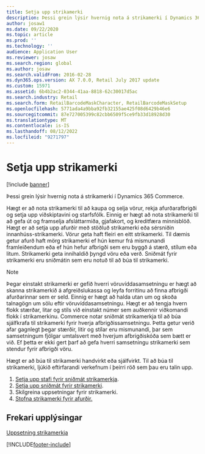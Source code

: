 ```yaml
---
title: Setja upp strikamerki
description: Þessi grein lýsir hvernig nota á strikamerki í Dynamics 365 Commerce.
author: josaw1
ms.date: 09/22/2020
ms.topic: article
ms.prod: ''
ms.technology: ''
audience: Application User
ms.reviewer: josaw
ms.search.region: global
ms.author: josaw
ms.search.validFrom: 2016-02-28
ms.dyn365.ops.version: AX 7.0.0, Retail July 2017 update
ms.custom: 15971
ms.assetid: 6b4b2ac2-0344-41aa-8818-62c30017d5ac
ms.search.industry: Retail
ms.search.form: RetailBarcodeMaskCharacter, RetailBarcodeMaskSetup
ms.openlocfilehash: 5771ada4a9bba92fb32155ae425f08d6429b46e6
ms.sourcegitcommit: 87e727005399c82cbb6509f5ce9fb33d18928d30
ms.translationtype: MT
ms.contentlocale: is-IS
ms.lasthandoff: 08/12/2022
ms.locfileid: "9271797"
---
```

# <a name="set-up-bar-codes"></a>Setja upp strikamerki

[!include [banner](includes/banner.md)]

Þessi grein lýsir hvernig nota á strikamerki í Dynamics 365 Commerce.

Hægt er að nota strikamerki til að kaupa og selja vörur, rekja afurðarafbrigði og setja upp viðskiptavini og starfsfólk. Einnig er hægt að nota strikamerki til að gefa út og framselja afsláttarmiða, gjafakort, og kreditfæra minnisblöð. Hægt er að setja upp afurðir með stöðluð strikamerki eða sérsniðin innanhúss-strikamerki. Vörur geta haft fleiri en eitt strikamerki. Til dæmis getur afurð haft mörg strikamerki ef hún kemur frá mismunandi framleiðendum eða ef hún hefur afbrigði sem eru byggð á stærð, stílum eða litum. Strikamerki geta innihaldið þyngd vöru eða verð. Sniðmát fyrir strikamerki eru sniðmátin sem eru notuð til að búa til strikamerki.

> [!NOTE]
> Þegar einstakt strikamerki er gefið hverri vöruvíddasamsetningu er hægt að skanna strikamerkið á afgreiðslukassa og leyfa forritinu að finna afbrigði afurðarinnar sem er seld. Einnig er hægt að halda utan um og skoða talnagögn um sölu eftir vöruvíddasamsetningu. Hægt er að tengja hvern flokk stærðar, litar og stíls við einstakt númer sem auðkennir viðkomandi flokk í strikamerkinu. Commerce notar sniðmát strikamerkja til að búa sjálfkrafa til strikamerki fyrir hverja afbrigðissamsetningu. Þetta getur verið afar gagnlegt þegar stærðir, litir og stílar eru mismunandi, þar sem samsetningum fjölgar umtalsvert með hverjum afbrigðiskóða sem bætt er við. Ef þetta er ekki gert þarf að gefa hverri samsetningu strikamerki sem stendur fyrir afbrigði vöru.

Hægt er að búa til strikamerki handvirkt eða sjálfvirkt. Til að búa til strikamerki, ljúkið eftirfarandi verkefnum í þeirri röð sem þau eru talin upp.

1. [Setja upp stafi fyrir sniðmát strikamerkja](set-up-bar-code-masks.md).
2. [Setja upp sniðmát fyrir strikamerki](set-up-bar-code-masks.md).
3. Skilgreina uppsetningar fyrir strikamerki.
4. [Stofna strikamerki fyrir afurðir.](../supply-chain/pim/tasks/create-bar-code-product.md)

## <a name="additional-resources"></a>Frekari upplýsingar

[Uppsetning strikamerkja](set-up-bar-code-masks.md)


[!INCLUDE[footer-include](../includes/footer-banner.md)]
